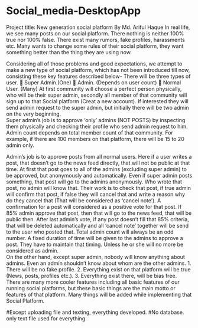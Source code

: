 # Social_media-DesktopApp
Project title: New generation social platform 
By Md. Ariful Haque 
In real life, we see many posts on our social platform. There nothing is neither 100% true nor 100% false. There exist many rumors, fake profiles, harassments etc. Many wants to change some rules of their social platform, they want something better than the thing they are using now.  
 
Considering all of those problems and good expectations, we attempt to make a new type of social platform, which has not been introduced till now, consisting these key features described below- 
There will be three types of user. 
 Super Admin.(One)  Admin. (Depends on user count)  Normal User. (Many) 
At first community will choose a perfect person physically, who will be their super admin, secondly all member of that community will sign up to that Social platform (Creat a new account). If interested they will send admin request to the super admin, but initially there will be two admin on the very beginning.  
Super admin’s job is to approve ‘only’ admins (NOT POSTS) by inspecting them physically and checking their profile who send admin request to him. Admin count depends on total member count of that community. For example, if there are 100 members on that platform, there will be 15 to 20 admin only. 
 
Admin’s job is to approve posts from all normal users. Here if a user writes a post, that doesn’t go to the news feed directly, that will not be public at that time. At first that post goes to all of the admins (excluding super admin) to be approved, but anonymously and automatically. Even if super admin posts something, that post will go to the admins anonymously. Who wrote that post, no admin will know that. Their work is to check that post, if true admin will confirm that post, if false they will cancel that and write a reason why do they cancel that (That will be considered as ‘cancel note’). 
 A confirmation for a post will considered as a positive vote for that post. If 85% admin approve that post, then that will go to the news feed, that will be public then. After last admin’s vote, if any post doesn’t fill that 85% criteria, that will be deleted automatically and all ‘cancel note’ together will be send to the user who posted that. Total admin count will always be an odd number. A fixed duration of time will be given to the admins to approve a post. They have to maintain that timing. Unless he or she will no more be considered as admin.  
On the other hand, except super admin, nobody will know anything about admins. Even an admin shouldn’t know about whom are the other admins. 1. There will be no fake profile. 2. Everything exist on that platform will be true (News, posts, profiles etc.). 3. Everything exist there, will be bias free.  
There are many more cooler features including all basic features of our running social platforms, but these basic things are the main motto or features of that platform. Many things will be added while implementing that Social Platform. 

#Except uploading file and texting, everything developed.
#No database. only text file used for everything.
